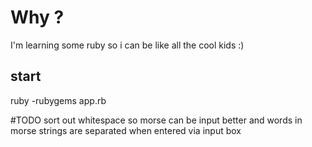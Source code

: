 Why ?
====

I'm learning some ruby so i can be like all the cool kids :)

start 
-----
ruby -rubygems app.rb

#TODO
sort out whitespace so morse can be input better and words in morse strings are separated when entered via input box